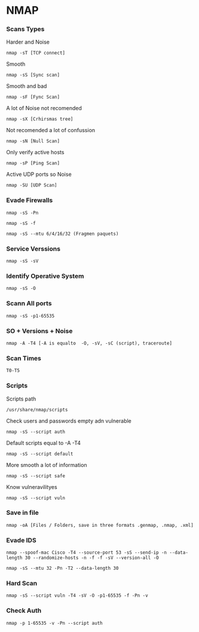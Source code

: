 # NMAP 
 
### Scans Types

Harder and Noise

```nmap -sT [TCP connect]```

Smooth        

```nmap -sS [Sync scan]```

Smooth and bad

```nmap -sF [Fync Scan]```

A lot of Noise not recomended

```nmap -sX [Crhirsmas tree]```

Not recomended a lot of confussion

```nmap -sN [Null Scan]```

Only verify active hosts

```nmap -sP [Ping Scan]```

Active UDP ports so Noise

```nmap -SU [UDP Scan]```	
	
### Evade Firewalls
```nmap -sS -Pn```

```nmap -sS -f```

```nmap -sS --mtu 6/4/16/32 (Fragmen paquets)```

### Service Verssions
```nmap -sS -sV```

### Identify Operative System
```nmap -sS -O```
	
### Scann All ports
```nmap -sS -p1-65535```

### SO + Versions + Noise
```nmap -A -T4 [-A is equalto  -O, -sV, -sC (script), traceroute]```

### Scan Times
```T0-T5```

### Scripts

Scripts path

```/usr/share/nmap/scripts```

Check users and passwords empty adn vulnerable

```nmap -sS --script auth```

Default scripts equal to -A -T4

```nmap -sS --script default```

More smooth a lot of information

```nmap -sS --script safe```

Know vulneravilityes

```nmap -sS --script vuln```

### Save in file
```nmap -oA [Files / Folders, save in three formats .genmap, .nmap, .xml]```

### Evade IDS
```nmap --spoof-mac Cisco -T4 --source-port 53 -sS --send-ip -n --data-length 30 --randomize-hosts -n -f -f -sV --version-all -O```

```nmap -sS --mtu 32 -Pn -T2 --data-length 30```

### Hard Scan
```nmap -sS --script vuln -T4 -sV -O -p1-65535 -f -Pn -v```

### Check Auth ###
```nmap -p 1-65535 -v -Pn --script auth```
